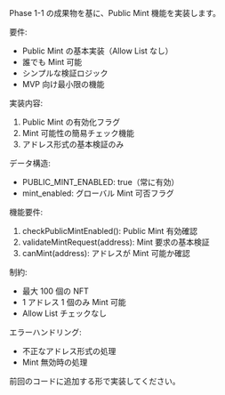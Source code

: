 Phase 1-1 の成果物を基に、Public Mint 機能を実装します。

要件:

- Public Mint の基本実装（Allow List なし）
- 誰でも Mint 可能
- シンプルな検証ロジック
- MVP 向け最小限の機能

実装内容:

1. Public Mint の有効化フラグ
2. Mint 可能性の簡易チェック機能
3. アドレス形式の基本検証のみ

データ構造:

- PUBLIC_MINT_ENABLED: true（常に有効）
- mint_enabled: グローバル Mint 可否フラグ

機能要件:

1. checkPublicMintEnabled(): Public Mint 有効確認
2. validateMintRequest(address): Mint 要求の基本検証
3. canMint(address): アドレスが Mint 可能か確認

制約:

- 最大 100 個の NFT
- 1 アドレス 1 個のみ Mint 可能
- Allow List チェックなし

エラーハンドリング:

- 不正なアドレス形式の処理
- Mint 無効時の処理

前回のコードに追加する形で実装してください。